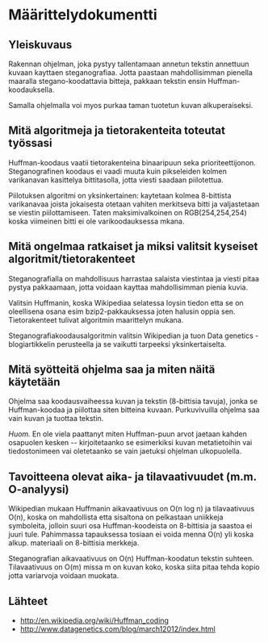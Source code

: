 Määrittelydokumentti
====================

## Yleiskuvaus

Rakennan ohjelman, joka pystyy tallentamaan annetun tekstin annettuun kuvaan kayttaen steganografiaa.
Jotta paastaan mahdollisimman pienella maaralla stegano-koodattavia bitteja, pakkaan tekstin ensin 
Huffman-koodauksella.

Samalla ohjelmalla voi myos purkaa taman tuotetun kuvan alkuperaiseksi.

## Mitä algoritmeja ja tietorakenteita toteutat työssasi

Huffman-koodaus vaatii tietorakenteina binaaripuun seka prioriteettijonon.
Steganografinen koodaus ei vaadi muuta kuin pikseleiden kolmen varikanavan kasittelya bittitasolla, 
jotta viesti saadaan piilotettua.

Piilotuksen algoritmi on yksinkertainen: kaytetaan kolmea 8-bittista varikanavaa joista jokaisesta otetaan
vahiten merkitseva bitti ja valjastetaan se viestin piilottamiseen. Taten maksimivalkoinen on RGB(254,254,254) 
koska viimeinen bitti ei ole varikoodauksessa mkana.


## Mitä ongelmaa ratkaiset ja miksi valitsit kyseiset algoritmit/tietorakenteet

Steganografialla on mahdollisuus harrastaa salaista viestintaa ja viesti pitaa pystya pakkaamaan, jotta
voidaan kayttaa mahdollisimman pienia kuvia.

Valitsin Huffmanin, koska Wikipediaa selatessa loysin tiedon etta se on oleellisena osana esim bzip2-pakkauksessa
joten halusin oppia sen. Tietorakenteet tulivat algoritmin maarittelyn mukana.

Steganografiakoodausalgoritmin valitsin Wikipedian ja tuon Data genetics -blogiartikkelin perusteella ja se
vaikutti tarpeeksi yksinkertaiselta.

## Mitä syötteitä ohjelma saa ja miten näitä käytetään

Ohjelma saa koodausvaiheessa kuvan ja tekstin (8-bittisia tavuja), jonka se Huffman-koodaa ja piilottaa siten bitteina kuvaan.
Purkuvivuilla ohjelma saa vain kuvan ja tuottaa tekstin.

*Huom.* En ole viela paattanyt miten Huffman-puun arvot jaetaan kahden osapuolen kesken -- kirjoitetaanko se esimerkiksi
kuvan metatietoihin vai tiedostonimeen vai oletetaanko se vain jaetuksi ohjelman ulkopuolella.

## Tavoitteena olevat aika- ja tilavaativuudet (m.m. O-analyysi)

Wikipedian mukaan Huffmanin aikavaativuus on  O(n log n) ja tilavaativuus O(n), koska on mahdollista etta 
sisaltona on pelkastaan uniikkeja symboleita, jolloin suuri osa Huffman-koodeista on 8-bittisia ja saastoa 
ei juuri tule. Pahimmassa tapauksessa tosiaan ei voida menna O(n) yli koska alkup. materiaali on 8-bittisia merkkeja.

Steganografian aikavaativuus on O(n) Huffman-koodatun tekstin suhteen. Tilavaativuus on O(m) missa m on kuvan koko, koska
siita pitaa tehda kopio jotta variarvoja voidaan muokata.


## Lähteet

* http://en.wikipedia.org/wiki/Huffman_coding
* http://www.datagenetics.com/blog/march12012/index.html
